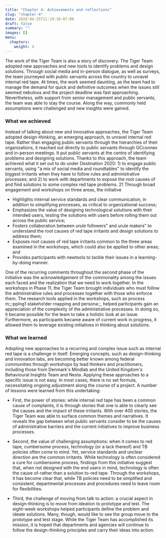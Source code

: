 ```yaml
---
title: "Chapter 4: Achievements and reflections"
slug: "chapter-4"
date: 2020-04-25T21:19:18-07:00
draft: false
summary: ""
images: []
menu:
  chapters:
    weight: 4
---
```


The work of the Tiger Team is also a story of discovery. The Tiger Team adopted new approaches and new tools to identify problems and design solutions. Through social media and in-person dialogue, as well as surveys, the team journeyed with public servants across the country to unravel internal red tape. At times, the work seemed daunting, as the team had to manage the demand for quick and definitive outcomes when the issues still seemed nebulous and the project deadline was fast approaching. Nevertheless, with support from senior management and public servants, the team was able to stay the course. Along the way, commonly held assumptions were challenged and new insights were gained.

### What we achieved

Instead of talking about new and innovative approaches, the Tiger Team adopted design-thinking, an emerging approach, to unravel internal red tape. Rather than engaging public servants through the hierarchies of their organizations, it reached out directly to public servants through GCconnex and in-person meetings. It put public servants at the centre of identifying problems and designing solutions. Thanks to this approach, the team achieved what it set out to do under Destination 2020: 1) to engage public servants, using "a mix of social media and roundtables" to identify the biggest irritants when they have to follow rules and administrative processes; and 2) to work with departments to expose the root causes of and find solutions to some complex red tape problems. 21
Through broad engagement and workshops on three areas, the initiative

* Highlights internal service standards and clear communication, in addition to simplifying processes, as critical to organizational success;
* Emphasizes the value of designing technological solutions with their intended users, testing the solutions with users before rolling them out across the public service;
* Fosters collaboration between urule followers" and urule makers" to understand the root causes of red tape irritants and design solutions to address them;
* Exposes root causes of red tape irritants common to the three areas examined in the workshops, which could also be applied to other areas; and
* Provides participants with newtools to tackle their issues in a learning-by-doing manner.

One of the recurring comments throughout  the  second  phase of  the  initiative was the  acknowledgement of the commonality among the  issues each faced and the  realization  that we need  to  work together.  In  the workshops in Phase 11,  the  Tiger Team brought individuals  who  must follow the administrative rules and processes together with those who enforce them. The research tools applied in the workshops, such as process m;;:pping1   stakeho!der  rnapping and persona:;,  helped participants gain an appreciation of the complexity of the administrative processes. In doing so, it became possible for the team to take a holistic look at an issue. Furthermore, as participants became aware of current work in progress, it allowed them to leverage existing initiatives in thinking about solutions.

### What we learned

Adopting new approaches to a recurring and complex issue such as internal red tape  is a  challenge  in itself. Emerging concepts, such as design-thinking and innovation labs, are becoming better  known among federal communities through workshops by lead thinkers and practitioners, including those from Denmark's Mindlab and the United Kingdom's Behavioural Insights Team and Nesta. Applying these approaches to a specific issue is not easy. In most cases, there is no set formula, necessitating ongoing adjustment along the course of a project. A number of lessons were learned from this undertaking:

* First, the power of stories: while internal red tape has been a common cause of complaints, it is through stories that one is able to clearly see the causes and the impact of these irritants. With over 400 stories, the Tiger Team was able to surface common themes and narratives. It reveals the gap between what public servants consider to be the causes of administrative barriers and the current initiatives to improve business processes.

* Second, the value of challenging assumptions: when it comes to red tape, cumbersome process, technology (or a lack thereof) and TB policies often come to mind. Yet, service standards and unclear direction are the common irritants. While technology is often considered a cure for cumbersome process, findings from this initiative suggest that, when not designed with the end users in mind, technology is often the cause  of-rather  than a solution  to-red tape. Through the workshops, it has become clear that, while TB policies need to be simplified and consistent, departmental processes and procedures need to leave room for flexibilities.

* Third, the challenge of moving from talk to action: a crucial aspect in design-thinking is to move from ideation to prototype and test. The eight-week workshops helped participants define the problem and ideate solutions. Many, though, would like to see the group move to the prototype and test stage. While the Tiger Team has accomplished its mission, it is hoped that departments and agencies will continue to follow the design-thinking principles and carry their ideas into action.
